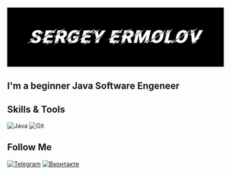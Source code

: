 [![Header](https://github.com/E777SS/E777SS/blob/main/assets/%D0%A8%D0%B0%D0%BF%D0%BA%D0%B0%20GIT.png)](https://t.me/E777SS)

## I'm a beginner Java Software Engeneer



## Skills & Tools

![Java](https://img.shields.io/badge/-Java-black?style=for-the-badge&logo=Java&logoColor=white)
![Git](https://img.shields.io/badge/-Git-red?style=for-the-badge&logo=Git&logoColor=white)


## Follow Me

[![Telegram](https://img.shields.io/badge/-Telegram-#6495ED?style=social&logo=Telegram&logoColor=white)](https://t.me/E777SS)
[![Вконтакте](https://img.shields.io/badge/-Java-#6495ED?style=social&logo=appveyor&logoColor=black)](https://vk.com/mynamemitnick)
